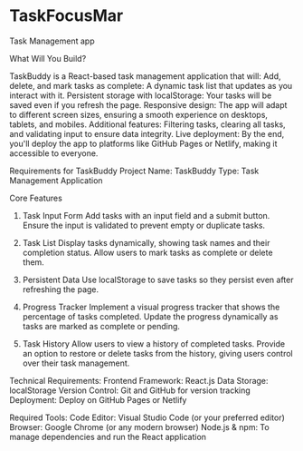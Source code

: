 # TaskFocusMar
Task Management app

What Will You Build?

TaskBuddy is a React-based task management application that will:
Add, delete, and mark tasks as complete: A dynamic task list that updates as you interact with it.
Persistent storage with localStorage: Your tasks will be saved even if you refresh the page.
Responsive design: The app will adapt to different screen sizes, ensuring a smooth experience on desktops, tablets, and mobiles.
Additional features: Filtering tasks, clearing all tasks, and validating input to ensure data integrity.
Live deployment: By the end, you'll deploy the app to platforms like GitHub Pages or Netlify, making it
accessible to everyone.

Requirements for TaskBuddy Project
Name: TaskBuddy
Type: Task Management Application

Core Features

1. Task Input Form
Add tasks with an input field and a submit button.
Ensure the input is validated to prevent empty or duplicate tasks.

2. Task List
Display tasks dynamically, showing task names and their completion status.
Allow users to mark tasks as complete or delete them.

3. Persistent Data
Use localStorage to save tasks so they persist even after refreshing the page.

4. Progress Tracker
Implement a visual progress tracker that shows the percentage of tasks completed.
Update the progress dynamically as tasks are marked as complete or pending.

5. Task History
Allow users to view a history of completed tasks.
Provide an option to restore or delete tasks from the history, giving users control over their task management.

Technical Requirements:
Frontend Framework: React.js
Data Storage: localStorage
Version Control: Git and GitHub for version tracking
Deployment: Deploy on GitHub Pages or Netlify

Required Tools:
Code Editor: Visual Studio Code (or your preferred editor)
Browser: Google Chrome (or any modern browser)
Node.js & npm: To manage dependencies and run the React application
